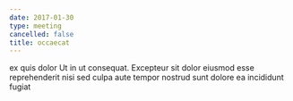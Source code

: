 ```yaml
---
date: 2017-01-30
type: meeting
cancelled: false
title: occaecat
---
```

ex quis dolor Ut in ut consequat. Excepteur sit dolor eiusmod esse reprehenderit nisi sed culpa aute tempor nostrud sunt dolore ea incididunt fugiat